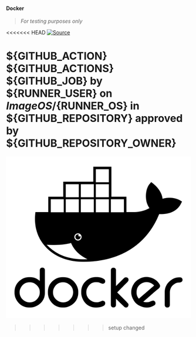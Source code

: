 #### Docker
>
> _For testing purposes only_
>

<<<<<<< HEAD
 [![Source](/assets/img/docker.png)](https://github.com/wryyyyyyyy/docker)

${GITHUB_ACTION} ${GITHUB_ACTIONS} ${GITHUB_JOB} by ${RUNNER_USER} on ${ImageOS}/${RUNNER_OS} in ${GITHUB_REPOSITORY} approved by ${GITHUB_REPOSITORY_OWNER}
=======
 [![Source](./docs/assets/img/docker.png)](https://github.com/wryyyyyyyy/docker)
>>>>>>> setup changed

